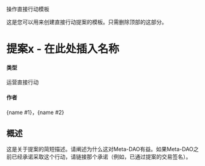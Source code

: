 操作直接行动模板

这是您可以用来创建直接行动提案的模板。只需删除顶部的这部分。

# 提案x - 在此处插入名称
#### 类型
运营直接行动

#### 作者
{name #1}，{name #2}

## 概述
这是关于提案的简短描述。请阐述为什么这对Meta-DAO有益。如果Meta-DAO之前已经承诺采取这个行动，请链接那个承诺（例如，已通过提案的交易签名）。
